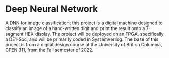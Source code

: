# Deep Neural Network
A DNN for image classification; this project is a digital machine designed to classify an image of a hand-written digit and print the result onto 
a 7-segment HEX display. The project will be deployed on an FPGA, specifically a DE1-Soc, and will be primarily coded in SystemVerilog. The base of this project is from a digital design course at the University of British Columbia, CPEN 311, from the Fall semester of 2022.
